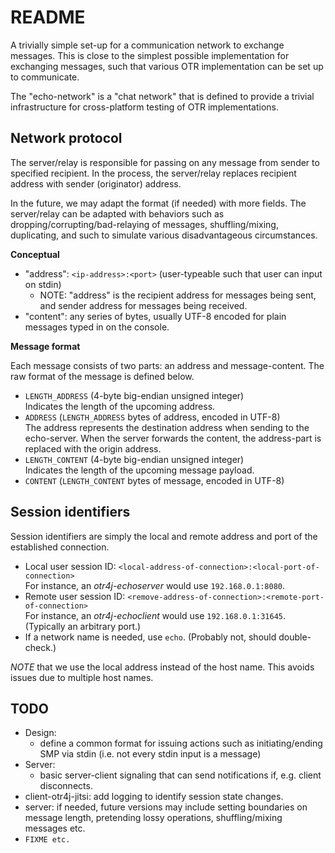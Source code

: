 # README

A trivially simple set-up for a communication network to exchange messages. This is close to the simplest possible implementation for exchanging messages, such that various OTR implementation can be set up to communicate.

The "echo-network" is a "chat network" that is defined to provide a trivial infrastructure for cross-platform testing of OTR implementations.

## Network protocol

The server/relay is responsible for passing on any message from sender to specified recipient. In the process, the server/relay replaces recipient address with sender (originator) address.

In the future, we may adapt the format (if needed) with more fields. The server/relay can be adapted with behaviors such as dropping/corrupting/bad-relaying of messages, shuffling/mixing, duplicating, and such to simulate various disadvantageous circumstances.

__Conceptual__

- "address": `<ip-address>:<port>` (user-typeable such that user can input on stdin)
  - NOTE: "address" is the recipient address for messages being sent, and sender address for messages being received. 
- "content": any series of bytes, usually UTF-8 encoded for plain messages typed in on the console.

__Message format__

Each message consists of two parts: an address and message-content. The raw format of the message is defined below. 

- `LENGTH_ADDRESS` (4-byte big-endian unsigned integer)  
  Indicates the length of the upcoming address.
- `ADDRESS` (`LENGTH_ADDRESS` bytes of address, encoded in UTF-8)  
  The address represents the destination address when sending to the echo-server. When the server forwards the content, the address-part is replaced with the origin address.
- `LENGTH_CONTENT` (4-byte big-endian unsigned integer)  
  Indicates the length of the upcoming message payload.
- `CONTENT` (`LENGTH_CONTENT` bytes of message, encoded in UTF-8)

## Session identifiers

Session identifiers are simply the local and remote address and port of the established connection.

- Local user session ID: `<local-address-of-connection>:<local-port-of-connection>`  
  For instance, an _otr4j-echoserver_ would use `192.168.0.1:8080`.
- Remote user session ID: `<remove-address-of-connection>:<remote-port-of-connection>`  
  For instance, an _otr4j-echoclient_ would use `192.168.0.1:31645`. (Typically an arbitrary port.)
- If a network name is needed, use `echo`. (Probably not, should double-check.)

_NOTE_ that we use the local address instead of the host name. This avoids issues due to multiple host names.

## TODO

- Design:
  - define a common format for issuing actions such as initiating/ending SMP via stdin (i.e. not every stdin input is a message)
- Server:
  - basic server-client signaling that can send notifications if, e.g. client disconnects.
- client-otr4j-jitsi: add logging to identify session state changes.
- server: if needed, future versions may include setting boundaries on message length, pretending lossy operations, shuffling/mixing messages etc.
- `FIXME etc.`
